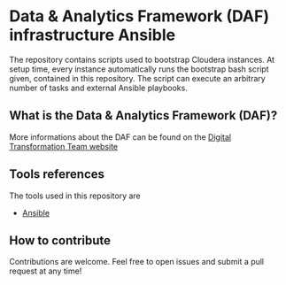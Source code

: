 # Data & Analytics Framework (DAF) infrastructure Ansible

The repository contains scripts used to bootstrap Cloudera instances. At setup time, every instance automatically runs the bootstrap bash script given, contained in this repository. The script can execute an arbitrary number of tasks and external Ansible playbooks.

## What is the Data & Analytics Framework (DAF)?

More informations about the DAF can be found on the [Digital Transformation Team website](https://teamdigitale.governo.it/it/projects/daf.htm)

## Tools references

The tools used in this repository are

* [Ansible](https://www.ansible.com/)

## How to contribute

Contributions are welcome. Feel free to open issues and submit a pull request at any time!
